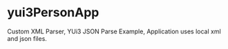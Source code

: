 # yui3PersonApp
Custom XML Parser, YUi3 JSON Parse Example, Application uses local xml and json files.
